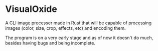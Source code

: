 # VisualOxide
A CLI image processer made in Rust that will be capable of processing images (color, size, crop, effects, etc) and encoding them.

The program is on a very early stage and as of now it doesn't do much, besides having bugs and being incomplete.
